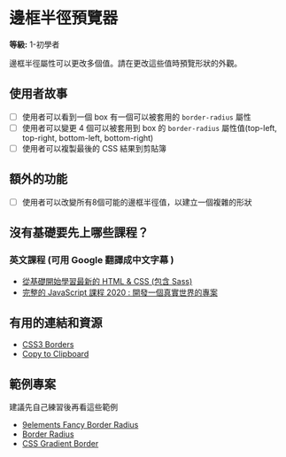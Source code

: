 # 邊框半徑預覽器

**等級:** 1-初學者

邊框半徑屬性可以更改多個值。請在更改這些值時預覽形狀的外觀。

## 使用者故事

-   [ ] 使用者可以看到一個 box 有一個可以被套用的 `border-radius` 屬性
-   [ ] 使用者可以變更 4 個可以被套用到 box 的 `border-radius` 屬性值(top-left, top-right, bottom-left, bottom-right)
-   [ ] 使用者可以複製最後的 CSS 結果到剪貼簿

## 額外的功能

-   [ ] 使用者可以改變所有8個可能的邊框半徑值，以建立一個複雜的形狀

## 沒有基礎要先上哪些課程？
### 英文課程 (可用 Google 翻譯成中文字幕 ) 

- [從基礎開始學習最新的 HTML & CSS (包含 Sass)](https://softnshare.com/modern-html-css-from-the-beginning/)
- [完整的 JavaScript 課程 2020 : 開發一個真實世界的專案](https://softnshare.com/the-complete-javascript-course/)

## 有用的連結和資源

-   [CSS3 Borders](https://www.w3schools.com/css/css3_borders.asp)
-   [Copy to Clipboard](https://www.w3schools.com/howto/howto_js_copy_clipboard.asp)

## 範例專案 

建議先自己練習後再看這些範例

-   [9elements Fancy Border Radius](https://9elements.github.io/fancy-border-radius/)
-   [Border Radius](https://border-radius.com/)
-   [CSS Gradient Border](https://codepen.io/thebabydino/pen/zbqPVd)
